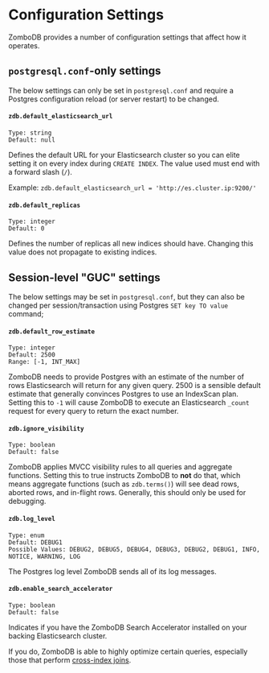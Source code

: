 # Configuration Settings

ZomboDB provides a number of configuration settings that affect how it operates.

## `postgresql.conf`-only settings

The below settings can only be set in `postgresql.conf` and require a Postgres configuration reload (or server restart) to be changed.


#### `zdb.default_elasticsearch_url`

```
Type: string
Default: null
```

Defines the default URL for your Elasticsearch cluster so you can elite setting it on every index during `CREATE INDEX`.  The value used must end with a forward slash (`/`).

Example:  `zdb.default_elasticsearch_url = 'http://es.cluster.ip:9200/'`



#### `zdb.default_replicas`

```
Type: integer
Default: 0
```

Defines the number of replicas all new indices should have.  Changing this value does not propagate to existing indices.


## Session-level "GUC" settings

The below settings may be set in `postgresql.conf`, but they can also be changed per session/transaction using Postgres `SET key TO value` command;


#### `zdb.default_row_estimate`
```
Type: integer
Default: 2500
Range: [-1, INT_MAX]
```

ZomboDB needs to provide Postgres with an estimate of the number of rows Elasticsearch will return for any given query.  2500 is a sensible default estimate that generally convinces Postgres to use an IndexScan plan.  Setting this to `-1` will cause ZomboDB to execute an Elasticsearch `_count` request for every query to return the exact number.



#### `zdb.ignore_visibility`
```
Type: boolean
Default: false
```

ZomboDB applies MVCC visibility rules to all queries and aggregate functions.  Setting this to true instructs ZomboDB to **not** do that, which means aggregate functions (such as `zdb.terms()`) will see dead rows, aborted rows, and in-flight rows.  Generally, this should only be used for debugging.



#### `zdb.log_level`

```
Type: enum
Default: DEBUG1
Possible Values: DEBUG2, DEBUG5, DEBUG4, DEBUG3, DEBUG2, DEBUG1, INFO, NOTICE, WARNING, LOG
```

The Postgres log level ZomboDB sends all of its log messages.


#### `zdb.enable_search_accelerator`

```
Type: boolean
Default: false
```

Indicates if you have the ZomboDB Search Accelerator installed on your backing Elasticsearch
cluster.

If you do, ZomboDB is able to highly optimize certain queries, especially those that perform
[cross-index joins](CROSS-INDEX-JOINS.md).



